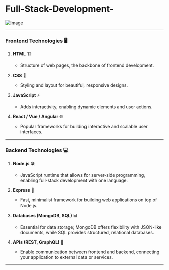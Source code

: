 
# Full-Stack-Development-
![image](https://github.com/user-attachments/assets/e7ca790f-7bd2-4167-9217-fe8deead15ce)

---

### **Frontend Technologies** 🖥️
1. **HTML** 🏗️  
   - Structure of web pages, the backbone of frontend development.
   
2. **CSS** 🎨  
   - Styling and layout for beautiful, responsive designs.

3. **JavaScript** ⚡  
   - Adds interactivity, enabling dynamic elements and user actions.

4. **React / Vue / Angular** 🌐  
   - Popular frameworks for building interactive and scalable user interfaces.
---
### **Backend Technologies** 💻
1. **Node.js** 🛠️  
   - JavaScript runtime that allows for server-side programming, enabling full-stack development with one language.

2. **Express** 🚀  
   - Fast, minimalist framework for building web applications on top of Node.js.

3. **Databases (MongoDB, SQL)** 📊  
   - Essential for data storage; MongoDB offers flexibility with JSON-like documents, while SQL provides structured, relational databases.

4. **APIs (REST, GraphQL)** 🔗  
   - Enable communication between frontend and backend, connecting your application to external data or services.

---
